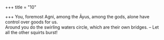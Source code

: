 +++
title = "10"

+++
You, foremost Agni, among the Āyus, among the gods, alone have  control over goods for us.  
Around you do the swirling waters circle, which are their own bridges. – Let all the other squirts burst!  